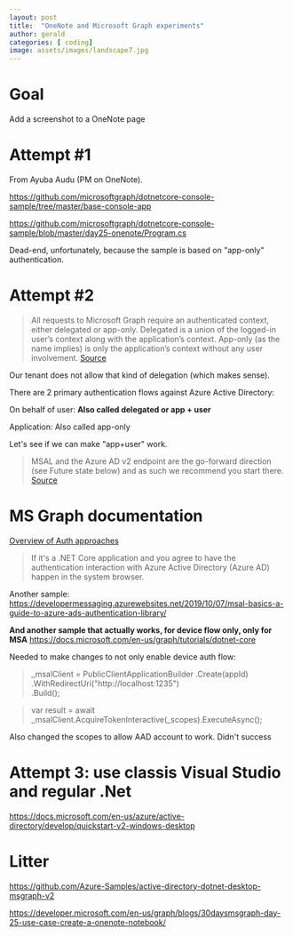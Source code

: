 ```yaml
---
layout: post
title:  "OneNote and Microsoft Graph experiments"
author: gerald
categories: [ coding]
image: assets/images/landscape7.jpg
---
```



# Goal

Add a screenshot to a OneNote page

# Attempt #1

From Ayuba Audu (PM on OneNote). 

https://github.com/microsoftgraph/dotnetcore-console-sample/tree/master/base-console-app

https://github.com/microsoftgraph/dotnetcore-console-sample/blob/master/day25-onenote/Program.cs


Dead-end, unfortunately, because the sample is based on "app-only" authentication.

# Attempt #2

> All requests to Microsoft Graph require an authenticated context, either delegated or app-only.  Delegated is a union of the logged-in user’s context along with the application’s context.  App-only (as the name implies) is only the application’s context without any user involvement. [Source](https://briantjackett.com/2018/12/13/introduction-to-calling-microsoft-graph-from-a-c-net-core-application/)

Our tenant does not allow that kind of delegation (which makes sense).

There are 2 primary authentication flows against Azure Active Directory:

On behalf of user: **Also called delegated or app + user**

Application: Also called app-only

Let's see if we can make "app+user" work.

> MSAL and the Azure AD v2 endpoint are the go-forward direction (see Future state below) and as such we recommend you start there. [Source](https://developer.microsoft.com/en-us/graph/blogs/30daysmsgraph-day-8-authentication-roadmap-and-access-tokens/#)

# MS Graph documentation
[Overview of Auth approaches](https://docs.microsoft.com/en-us/azure/active-directory/develop/scenario-desktop-overview)
> If it's a .NET Core application and you agree to have the authentication interaction with Azure Active Directory (Azure AD) happen in the system browser.


Another sample:
https://developermessaging.azurewebsites.net/2019/10/07/msal-basics-a-guide-to-azure-ads-authentication-library/

**And another sample that actually works, for device flow only, only for MSA**
https://docs.microsoft.com/en-us/graph/tutorials/dotnet-core

Needed to make changes to not only enable device auth flow:

> _msalClient = PublicClientApplicationBuilder
                .Create(appId)
                .WithRedirectUri("http://localhost:1235")  
                .Build();

>  var result = await _msalClient.AcquireTokenInteractive(_scopes).ExecuteAsync();

Also changed the scopes to allow AAD account to work. Didn't success

# Attempt 3: use classis Visual Studio and regular .Net


https://docs.microsoft.com/en-us/azure/active-directory/develop/quickstart-v2-windows-desktop

# Litter

https://github.com/Azure-Samples/active-directory-dotnet-desktop-msgraph-v2




https://developer.microsoft.com/en-us/graph/blogs/30daysmsgraph-day-25-use-case-create-a-onenote-notebook/

